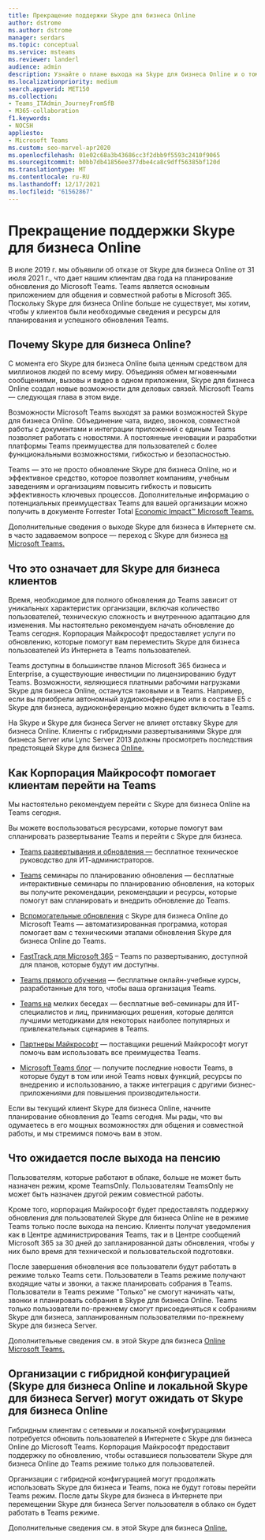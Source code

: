 ```yaml
---
title: Прекращение поддержки Skype для бизнеса Online
author: dstrome
ms.author: dstrome
manager: serdars
ms.topic: conceptual
ms.service: msteams
ms.reviewer: landerl
audience: admin
description: Узнайте о плане выхода на Skype для бизнеса Online и о том, как корпорация Майкрософт помогает клиентам перейти на Teams.
ms.localizationpriority: medium
search.appverid: MET150
ms.collection:
- Teams_ITAdmin_JourneyFromSfB
- M365-collaboration
f1.keywords:
- NOCSH
appliesto:
- Microsoft Teams
ms.custom: seo-marvel-apr2020
ms.openlocfilehash: 01e02c68a3b43686cc3f2dbb9f5593c2410f9065
ms.sourcegitcommit: b0bb7db41856ee377dbe4ca8c9dff56385bf120d
ms.translationtype: MT
ms.contentlocale: ru-RU
ms.lasthandoff: 12/17/2021
ms.locfileid: "61562867"
---
```

# <a name="skype-for-business-online-retirement"></a>Прекращение поддержки Skype для бизнеса Online

В июле 2019 г. мы объявили об отказе от Skype для бизнеса Online от 31 июля 2021 г., что дает нашим клиентам два года на планирование обновления до Microsoft Teams. Teams является основным приложением для общения и совместной работы в Microsoft 365. Поскольку Skype для бизнеса Online больше не существует, мы хотим, чтобы у клиентов были необходимые сведения и ресурсы для планирования и успешного обновления Teams.

## <a name="why-is-skype-for-business-online-retiring"></a>Почему Skype для бизнеса Online?

С момента его Skype для бизнеса Online была ценным средством для миллионов людей по всему миру. Объединяя обмен мгновенными сообщениями, вызовы и видео в одном приложении, Skype для бизнеса Online создал новые возможности для деловых связей. Microsoft Teams — следующая глава в этом виде.

Возможности Microsoft Teams выходят за рамки возможностей Skype для бизнеса Online. Объединение чата, видео, звонков, совместной работы с документами и интеграции приложений с единым Teams позволяет работать с новостями. А постоянные инновации и разработки платформы Teams преимущества для пользователей с более функциональными возможностями, гибкостью и безопасностью.

Teams — это не просто обновление Skype для бизнеса Online, но и эффективное средство, которое позволяет компаниям, учебным заведениям и организациям повысить гибкость и повысить эффективность ключевых процессов. Дополнительные информацию о потенциальных преимуществах Teams для вашей организации можно получить в документе Forrester Total [Economic Impact™ Microsoft Teams.](https://www.microsoft.com/microsoft-365/blog/wp-content/uploads/sites/2/2019/04/Total-Economic-Impact-Microsoft-Teams.pdf?rtc=1)

Дополнительные сведения о выходе Skype для бизнеса в Интернете см. в часто задаваемом вопросе — переход с Skype для бизнеса [на Microsoft Teams.](FAQ-journey.yml)

## <a name="what-this-means-for-skype-for-business-customers"></a>Что это означает для Skype для бизнеса клиентов

Время, необходимое для полного обновления до Teams зависит от уникальных характеристик организации, включая количество пользователей, техническую сложность и внутреннюю адаптацию для изменения. Мы настоятельно рекомендуем начать обновление до Teams сегодня. Корпорация Майкрософт предоставляет услуги по обновлению, которые помогут вам переместить Skype для бизнеса пользователей Из Интернета в Teams пользователей.

Teams доступны в большинстве планов Microsoft 365 бизнеса и Enterprise, а существующие инвестиции по лицензированию будут Teams. Возможности, являющиеся платными рабочими нагрузками Skype для бизнеса Online, останутся таковыми и в Teams. Например, если вы приобрели автономный аудиоконференцию или в составе E5 с Skype для бизнеса, аудиоконференцию можно будет включить в Teams.

На Skype и Skype для бизнеса Server не влияет отставку Skype для бизнеса Online. Клиенты с гибридными развертываниями Skype для бизнеса Server или Lync Server 2013 должны просмотреть последствия предстоящей Skype для бизнеса [Online.](/skypeforbusiness/hybrid/plan-hybrid-connectivity#implications-of-the-upcoming-retirement-of-skype-for-business-online)

## <a name="how-microsoft-is-helping-customers-upgrade-to-teams"></a>Как Корпорация Майкрософт помогает клиентам перейти на Teams

Мы настоятельно рекомендуем перейти с Skype для бизнеса Online на Teams сегодня.

Вы можете воспользоваться ресурсами, которые помогут вам спланировать развертывание Teams и перейти с Skype для бизнеса.

- [Teams развертывания и обновления —](upgrade-start-here.md) бесплатное техническое руководство для ИТ-администраторов.

- [Teams](./upgrade-workshops-landing-page.yml) семинары по планированию обновления — бесплатные интерактивные семинары по планированию обновления, на которых вы получите рекомендации, рекомендации и ресурсы, которые помогут вам спланировать и внедрить обновление до Teams.

- [Вспомогательные обновления](upgrade-assisted.md) с Skype для бизнеса Online до Microsoft Teams — автоматизированная программа, которая помогает вам с техническими этапами обновления Skype для бизнеса Online до Teams.

- [FastTrack для Microsoft 365](https://www.microsoft.com/fasttrack/microsoft-365) – Teams по развертыванию, доступной для планов, которые будут им доступны.

- [Teams прямого обучения](./instructor-led-training-teams-landing-page.yml) — бесплатные онлайн-учебные курсы, разработанные для того, чтобы ваша организация Teams.

- [Teams на](./chalk-talks-landing-page.yml) мелких беседах — бесплатные веб-семинары для ИТ-специалистов и лиц, принимающих решения, которые делятся лучшими методиками для некоторых наиболее популярных и привлекательных сценариев в Teams.

- [Партнеры Майкрософт](https://www.microsoft.com/solution-providers/home) — поставщики решений Майкрософт могут помочь вам использовать все преимущества Teams.

- [Microsoft Teams блог](https://techcommunity.microsoft.com/t5/microsoft-teams-blog/bg-p/MicrosoftTeamsBlog) — получите последние новости Teams, в которые будут в том или иной Teams новых функций, ресурсы по внедрению и использованию, а также интеграция с другими бизнес-приложениями для повышения производительности.

Если вы текущий клиент Skype для бизнеса Online, начните планирование обновления до Teams сегодня. Мы рады, что вы одумаетесь в его мощных возможностях для общения и совместной работы, и мы стремимся помочь вам в этом.

## <a name="what-to-expect-post-retirement"></a>Что ожидается после выхода на пенсию
Пользователям, которые работают в облаке, больше не может быть назначен режим, кроме TeamsOnly. Пользователям TeamsOnly не может быть назначен другой режим совместной работы.

Кроме того, корпорация Майкрософт будет предоставлять поддержку обновления для пользователей Skype для бизнеса Online не в режиме Teams только после выхода на пенсию. Клиенты получат уведомления как в Центре администрирования Teams, так и в Центре сообщений Microsoft 365 за 30 дней до запланированной даты обновления, чтобы у них было время для технической и пользовательской подготовки.

После завершения обновления все пользователи будут работать в режиме только Teams сети. Пользователи в Teams режиме получают входящие чаты и звонки, а также планировать собрания в Teams. Пользователи в Teams режиме "Только" не смогут начинать чаты, звонки и планировать собрания в Skype для бизнеса Online. Teams только пользователи по-прежнему смогут присоединяться к собраниям Skype для бизнеса, запланированным пользователями по-прежнему Skype для бизнеса Server.

Дополнительные сведения см. в этой Skype для бизнеса [Online Microsoft Teams.](upgrade-assisted.md)

## <a name="what-organizations-with-hybrid-configurations-skype-for-business-online-and-on-premises-skype-for-business-server-can-expect-when-skype-for-business-online-retires"></a>Организации с гибридной конфигурацией (Skype для бизнеса Online и локальной Skype для бизнеса Server) могут ожидать от Skype для бизнеса Online

Гибридным клиентам с сетевыми и локальной конфигурациями потребуется обновить пользователей в Интернете с Skype для бизнеса Online до Microsoft Teams. Корпорация Майкрософт предоставит поддержку по обновлению, чтобы оставшиеся пользователи Skype для бизнеса Online до Teams режиме только для пользователей.

Организации с гибридной конфигурацией могут продолжать использовать Skype для бизнеса и Teams, пока не будут готовы перейти Teams режим. После даты Skype для бизнеса в Интернете при перемещении Skype для бизнеса Server пользователя в облако он будет работать в Teams режиме.

Дополнительные сведения см. в этой Skype для бизнеса [Online.](/skypeforbusiness/hybrid/plan-hybrid-connectivity#implications-of-the-upcoming-retirement-of-skype-for-business-online)
